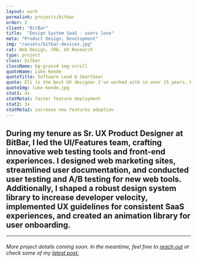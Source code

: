 ```yaml
---
layout: work
permalink: projects/bitbar
order: 2 
client: "BitBar"
title:  "Design System SaaS - users love"
meta: "Product Design, Development"
img: "/assets/bitbar-devices.jpg"
cat: Web Design, CRO, UX Research
type: project
class: bitbar
className: bg-grain4 img-scroll
quoteName: Luke Kende
quoteTitle: Software Lead @ Smartbear
quote: Eli is the best UX designer I've worked with in over 15 years. He excels in creating both beautiful UI and effective UX. His skill in HTML, CSS, and JS is also impressive and rare. He's a fantastic teammate & great guy.
quoteImg: luke-kende.jpg
stat1: 4x
statMeta1: faster feature deployment
stat2: 3x
statMeta2: increase new features adoption 
---
```

 
<!-- <img src="{{ page.img }}" />  -->


<section id="proj-intro" class="py-3 py-lg-3 py-sm-1">
	<h2 class="d2 pr-4 pr-md-2 pr-sm-1 pr-xs-0">During my tenure as Sr. UX Product Designer at BitBar, I led the UI/Features team, crafting innovative web testing tools and front-end experiences. I designed web marketing sites, streamlined user documentation, and conducted user testing and A/B testing for new web tools. Additionally, I shaped a robust design system library to increase developer velocity, implemented UX guidelines for consistent SaaS experiences, and created an animation library for user onboarding.</h2>
</section>

<hr>

<h6 class="mt-3">More project details coming soon. In the meantime, feel free to <a href="/contact">reach out</a> or check some of my <a href="/journal">latest post.</a></h6> 